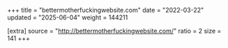 +++
title = "bettermotherfuckingwebsite.com"
date = "2022-03-22"
updated = "2025-06-04"
weight = 144211

[extra]
source = "http://bettermotherfuckingwebsite.com/"
ratio = 2
size = 141
+++
